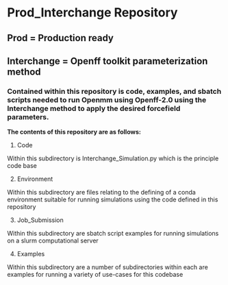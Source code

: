 # Prod_Interchange Repository

## Prod = Production ready

## Interchange = Openff toolkit parameterization method

### Contained within this repository is code, examples, and sbatch scripts needed to run Openmm using Openff-2.0 using the Interchange method to apply the desired forcefield parameters. 

**The contents of this repository are as follows:**

1. Code

Within this subdirectory is Interchange_Simulation.py which is the principle code base

2. Environment

Within this subdirectory are files relating to the defining of a conda environment suitable for running simulations using the code defined in this repository

3. Job_Submission

Within this subdirectory are sbatch script examples for running simulations on a slurm computational server

4. Examples

Within this subdirectory are a number of subdirectories within each are examples for running a variety of use-cases for this codebase
